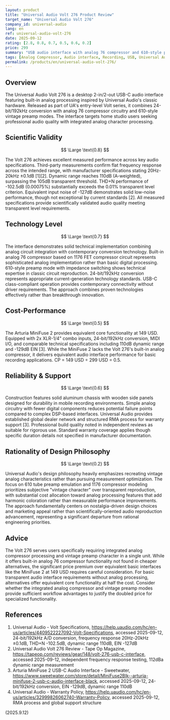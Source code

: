 ```yaml
---
layout: product
title: "Universal Audio Volt 276 Product Review"
target_name: "Universal Audio Volt 276"
company_id: universal-audio
lang: en
ref: universal-audio-volt-276
date: 2025-09-12
rating: [2.8, 0.8, 0.7, 0.5, 0.6, 0.2]
price: 299
summary: "USB audio interface with analog 76 compressor and 610-style preamps delivering transparent audio quality with unique built-in analog processing functionality"
tags: [Analog Compressor, Audio interface, Recording, USB, Universal Audio]
permalink: /products/en/universal-audio-volt-276/
---
```

## Overview

The Universal Audio Volt 276 is a desktop 2-in/2-out USB-C audio interface featuring built-in analog processing inspired by Universal Audio's classic hardware. Released as part of UA's entry-level Volt series, it combines 24-bit/192kHz conversion with analog 76 compressor circuitry and 610-style vintage preamp modes. The interface targets home studio users seeking professional audio quality with integrated analog character processing.

## Scientific Validity

$$ \Large \text{0.8} $$

The Volt 276 achieves excellent measured performance across key audio specifications. Third-party measurements confirm flat frequency response across the intended range, with manufacturer specifications stating 20Hz-20kHz ±0.1dB [1][2]. Dynamic range reaches 110dB (A-weighted), surpassing the 105dB transparent threshold. THD+N performance of -102.5dB (0.00075%) substantially exceeds the 0.01% transparent level criterion. Equivalent input noise of -127dB demonstrates solid low-noise performance, though not exceptional by current standards [2]. All measured specifications provide scientifically validated audio quality meeting transparent level requirements.

## Technology Level

$$ \Large \text{0.7} $$

The interface demonstrates solid technical implementation combining analog circuit integration with contemporary conversion technology. Built-in analog 76 compressor based on 1176 FET compressor circuit represents sophisticated analog implementation rather than basic digital processing. 610-style preamp mode with impedance switching shows technical expertise in classic circuit reproduction. 24-bit/192kHz conversion represents appropriate current-generation technology standards. USB-C class-compliant operation provides contemporary connectivity without driver requirements. The approach combines proven technologies effectively rather than breakthrough innovation.

## Cost-Performance

$$ \Large \text{0.5} $$

The Arturia MiniFuse 2 provides equivalent core functionality at 149 USD. Equipped with 2x XLR-1/4" combo inputs, 24-bit/192kHz conversion, MIDI I/O, and comparable technical specifications including 110dB dynamic range and -129dB EIN [3]. While the MiniFuse 2 lacks the Volt 276's built-in analog compressor, it delivers equivalent audio interface performance for basic recording applications. CP = 149 USD ÷ 299 USD = 0.5.

## Reliability & Support

$$ \Large \text{0.6} $$

Construction features solid aluminum chassis with wooden side panels designed for durability in mobile recording environments. Simple analog circuitry with fewer digital components reduces potential failure points compared to complex DSP-based interfaces. Universal Audio provides established global dealer network and structured RMA process for warranty support [3]. Professional build quality noted in independent reviews as suitable for rigorous use. Standard warranty coverage applies though specific duration details not specified in manufacturer documentation.

## Rationality of Design Philosophy

$$ \Large \text{0.2} $$

Universal Audio's design philosophy heavily emphasizes recreating vintage analog characteristics rather than pursuing measurement optimization. The focus on 610 tube preamp emulation and 1176 compressor modeling prioritizes subjective "vintage character" over transparent reproduction, with substantial cost allocation toward analog processing features that add harmonic coloration rather than measurable performance improvements. The approach fundamentally centers on nostalgia-driven design choices and marketing appeal rather than scientifically-oriented audio reproduction advancement, representing a significant departure from rational engineering priorities.

## Advice

The Volt 276 serves users specifically requiring integrated analog compressor processing and vintage preamp character in a single unit. While it offers built-in analog 76 compressor functionality not found in cheaper alternatives, the significant price premium over equivalent basic interfaces like the MiniFuse 2 at 149 USD requires careful consideration. For basic transparent audio interface requirements without analog processing, alternatives offer equivalent core functionality at half the cost. Consider whether the integrated analog compressor and vintage preamp modes provide sufficient workflow advantages to justify the doubled price for specialized functionality.

## References

1. Universal Audio - Volt Specifications, https://help.uaudio.com/hc/en-us/articles/4409522227092-Volt-Specifications, accessed 2025-09-12, 24-bit/192kHz A/D conversion, frequency response 20Hz-20kHz ±0.1dB, THD+N -102.5dB, dynamic range 110dB, EIN -127dB
2. Universal Audio Volt 276 Review - Tape Op Magazine, https://tapeop.com/reviews/gear/148/volt-276-usb-c-interface, accessed 2025-09-12, independent frequency response testing, 112dBa dynamic range measurement
3. Arturia MiniFuse 2 USB-C Audio Interface - Sweetwater, https://www.sweetwater.com/store/detail/MiniFuse2Blk--arturia-minifuse-2-usb-c-audio-interface-black, accessed 2025-09-12, 24-bit/192kHz conversion, EIN -129dB, dynamic range 110dB
4. Universal Audio - Warranty Policy, https://help.uaudio.com/hc/en-us/articles/32999826062740-Warranty-Policy, accessed 2025-09-12, RMA process and global support structure

(2025.9.12)
